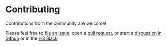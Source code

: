 # Contributing

Contributions from the community are welcome!

Please feel free to
[file an issue](https://github.com/uber/h3-py/issues),
open a
[pull request](https://github.com/uber/h3-py/pulls),
or start a
[discussion in Github](https://github.com/uber/h3-py/discussions)
or in the
[H3 Slack](https://join.slack.com/t/h3-core/shared_invite/zt-g6u5r1hf-W_~uVJmfeiWtMQuBGc1NNg).